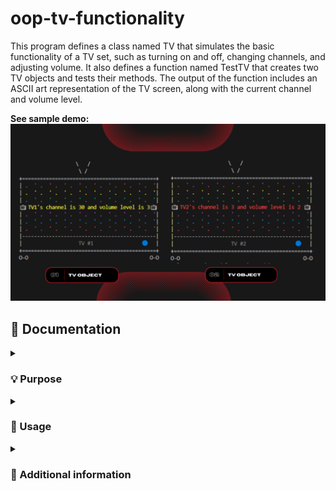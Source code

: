 # oop-tv-functionality
This program defines a class named TV that simulates the basic functionality of a TV set, such as turning on and off, changing channels, and adjusting volume. It also defines a function named TestTV that creates two TV objects and tests their methods. The output of the function includes an ASCII art representation of the TV screen, along with the current channel and volume level.

**See sample demo:** <br>
![img](tv-demo.png)

## 📄 Documentation 
<details><summary><h3> 💡 Purpose </h3></summary>

-----

The objective of this program is to demonstrate the basic concepts of object-oriented programming in Python. Using the TV class to encapsulate the TV's state and behavior, we can create multiple TV objects and control their state independently.
</details>

<details><summary><h3> 🤔 Usage </h3></summary>

-----

1. To use this program, simply run the TestTV() function in a Python environment. This will create two TV objects, set their state (channel and volume), and display their state as ASCII art in the terminal.

or

1. Fork this repository 
2. Once the repository has been forked, you can clone the repository to your local machine using the `git clone` command followed by the repository URL.
3. Once the repository is cloned, navigate to the directory of the cloned repository using the `cd` command.
4. Now you can work with the files in the cloned repository.
5. If you want to keep your fork in sync with this repository, you can use the `git fetch` and `git merge` commands to pull in changes and merge them into your local copy.

**Reminders:**
> This is a simple implementation of a TV remote control, and it can be extended to include more features, such as a program guide, parental control, and input selection.
</details>

<details><summary><h3> 🔰 Additional information </h3></summary>

-----

**Program: Simple Calculator**
<br>
````
Help on TV in module __main__ object:

class TV(builtins.object)
 |  TV() -> None
 |
 |  #define a class named TV
 |
 |  Methods defined here:
 |
 |  __init__(self) -> None
 |      Initialize a default TV object
 |
 |  channeDown(self) -> None
 |      Decreases the channel number by 1
 |
 |  channeUp(self) -> None
 |      Increases the channel number by 1
 |
 |  getChannel(self)
 |      Gets the channel of the TV and returns an int representing the current channel for this TV
 |
 |  getVolume(self)
 |      Gets the volume level of the TV and returns an int representing the current volume for this TV
 |
 |  setChannel(self, channel) -> None
 |      Sets the new channel for this TV
 |
 |  turnOff(self) -> None                                                                                                                           
 |      Turns off te TV                                                                                                                             
 |
 |  turnOn(self) -> None
 |      Turns on the TV
 |
 |  volumeDown(self) -> None
 |      Decreases the volume level  by 1
 |
 |  volumeUp(self) -> None
 |      Increases the volume level by 1
 |
 |  ----------------------------------------------------------------------
 |  Data descriptors defined here:
 |
 |  __dict__
 |      dictionary for instance variables (if defined)
 |
 |  __weakref__
 |      list of weak references to the object (if defined)
 
Help on function TestTV in module __main__:

TestTV()
    Test the methods for each TV object
